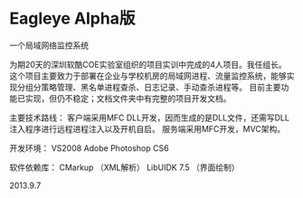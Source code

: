 Eagleye Alpha版
=======

一个局域网络监控系统

为期20天的深圳软酷COE实验室组织的项目实训中完成的4人项目。我任组长。
这个项目主要致力于部署在企业与学校机房的局域网进程、流量监控系统，能够实现分组分策略管理、黑名单进程查杀、日志记录、手动查杀进程等。
目前主要功能已实现，但仍不稳定；文档文件夹中有完整的项目开发文档。

主要技术路线：
客户端采用MFC DLL开发，因而生成的是DLL文件，还需写DLL注入程序进行远程进程注入以及开机自启。
服务端采用MFC开发，MVC架构。

开发环境：
VS2008
Adobe Photoshop CS6

软件依赖库：
CMarkup （XML解析）
LibUIDK 7.5 （界面绘制）

2013.9.7
